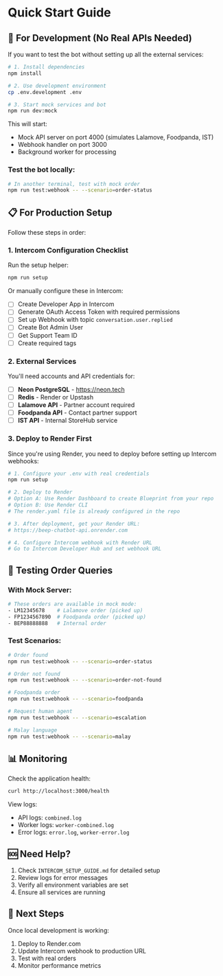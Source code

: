 # Quick Start Guide

## 🚀 For Development (No Real APIs Needed)

If you want to test the bot without setting up all the external services:

```bash
# 1. Install dependencies
npm install

# 2. Use development environment
cp .env.development .env

# 3. Start mock services and bot
npm run dev:mock
```

This will start:
- Mock API server on port 4000 (simulates Lalamove, Foodpanda, IST)
- Webhook handler on port 3000
- Background worker for processing

### Test the bot locally:
```bash
# In another terminal, test with mock order
npm run test:webhook -- --scenario=order-status
```

## 📋 For Production Setup

Follow these steps in order:

### 1. Intercom Configuration Checklist

Run the setup helper:
```bash
npm run setup
```

Or manually configure these in Intercom:

- [ ] Create Developer App in Intercom
- [ ] Generate OAuth Access Token with required permissions
- [ ] Set up Webhook with topic `conversation.user.replied`
- [ ] Create Bot Admin User
- [ ] Get Support Team ID
- [ ] Create required tags

### 2. External Services

You'll need accounts and API credentials for:

- [ ] **Neon PostgreSQL** - https://neon.tech
- [ ] **Redis** - Render or Upstash
- [ ] **Lalamove API** - Partner account required
- [ ] **Foodpanda API** - Contact partner support
- [ ] **IST API** - Internal StoreHub service

### 3. Deploy to Render First

Since you're using Render, you need to deploy before setting up Intercom webhooks:

```bash
# 1. Configure your .env with real credentials
npm run setup

# 2. Deploy to Render
# Option A: Use Render Dashboard to create Blueprint from your repo
# Option B: Use Render CLI
# The render.yaml file is already configured in the repo

# 3. After deployment, get your Render URL:
# https://beep-chatbot-api.onrender.com

# 4. Configure Intercom webhook with Render URL
# Go to Intercom Developer Hub and set webhook URL
```

## 🧪 Testing Order Queries

### With Mock Server:
```bash
# These orders are available in mock mode:
- LM12345678    # Lalamove order (picked up)
- FP1234567890  # Foodpanda order (picked up)  
- BEP88888888   # Internal order
```

### Test Scenarios:
```bash
# Order found
npm run test:webhook -- --scenario=order-status

# Order not found  
npm run test:webhook -- --scenario=order-not-found

# Foodpanda order
npm run test:webhook -- --scenario=foodpanda

# Request human agent
npm run test:webhook -- --scenario=escalation

# Malay language
npm run test:webhook -- --scenario=malay
```

## 📊 Monitoring

Check the application health:
```bash
curl http://localhost:3000/health
```

View logs:
- API logs: `combined.log`
- Worker logs: `worker-combined.log`
- Error logs: `error.log`, `worker-error.log`

## 🆘 Need Help?

1. Check `INTERCOM_SETUP_GUIDE.md` for detailed setup
2. Review logs for error messages
3. Verify all environment variables are set
4. Ensure all services are running

## 🎯 Next Steps

Once local development is working:

1. Deploy to Render.com
2. Update Intercom webhook to production URL
3. Test with real orders
4. Monitor performance metrics
